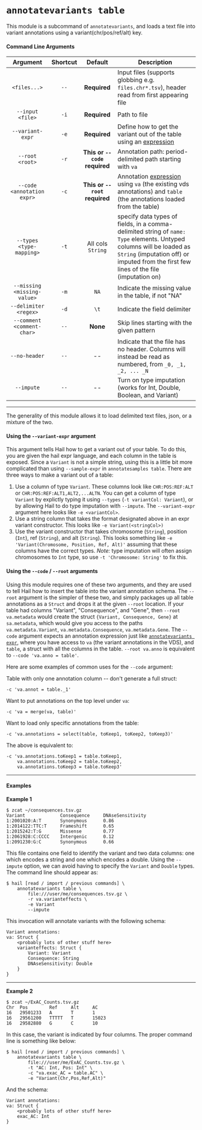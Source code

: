 # `annotatevariants table`

This module is a subcommand of `annotatevariants`, and loads a text file into variant annotations using a variant(chr/pos/ref/alt) key.

#### Command Line Arguments

Argument | Shortcut | Default | Description
:-:  | :-: |:-: | ---
`<files...>` | `--` | **Required** | Input files (supports globbing e.g. `files.chr*.tsv`), header read from first appearing file
`--input <file>` | `-i` | **Required** | Path to file
`--variant-expr` | `-e` | **Required** | Define how to get the variant out of the table using an [expression](../HailExpressionLanguage.md)
`--root <root>` | `-r` | **This or `--code` required** | Annotation path: period-delimited path starting with `va`
`--code <annotation expr>` | `-c` | **This or `--root` required** | Annotation [expression](../HailExpressionLanguage.md) using `va` (the existing vds annotations) and `table` (the annotations loaded from the table)
`--types <type-mapping>` | `-t` | All cols `String` | specify data types of fields, in a comma-delimited string of `name: Type` elements.  Untyped columns will be loaded as `String` (imputation off) or imputed from the first few lines of the file (imputation on)
`--missing <missing-value>` | `-m` | `NA` | Indicate the missing value in the table, if not "NA"
`--delimiter <regex>` | `-d` | `\t` | Indicate the field delimiter
`--comment <comment-char>` | `--` | **None** | Skip lines starting with the given pattern
`--no-header` | `--` | -- | Indicate that the file has no header.  Columns will instead be read as numbered, from `_0, _1, _2, ... _N`
`--impute` | `--` | -- | Turn on type imputation (works for Int, Double, Boolean, and Variant)

____

The generality of this module allows it to load delimited text files, json, or a mixture of the two.  

#### Using the `--variant-expr` argument

This argument tells Hail how to get a variant out of your table.  To do this, you are given the hail expr language, and each column in the table is exposed.  Since a `Variant` is not a simple string, using this is a little bit more complicated than using `--sample-expr` in `annotatesamples table`.  There are three ways to make a variant out of a table:
  
  1. Use a column of type `Variant`.  These columns look like `CHR:POS:REF:ALT` or `CHR:POS:REF:ALT1,ALT2,...ALTN`.  You can get a column of type `Variant` by explictly typing it using `--types` (`-t variantCol: Variant`), or by allowing Hail to do type imputation with `--impute`.  The `--variant-expr` argument here looks like `-e <variantCol>`.  
  2. Use a string column that takes the format designated above in an expr variant constructor.  This looks like `-e Variant(<stringCol>)` 
  3. Use the variant constructor that takes chromosome (`String`), position (`Int`), ref (`String`), and alt (`String`).  This looks something like `-e 'Variant(Chromosome, Position, Ref, Alt)'` assuming that these columns have the correct types.  _Note:_ type imputation will often assign chromosomes to `Int` type, so use `-t 'Chromosome: String'` to fix this.  
    
#### Using the `--code` / `--root` arguments

Using this module requires one of these two arguments, and they are used to tell Hail how to insert the table into the variant annotation schema.  The `--root` argument is the simpler of these two, and simply packages up all table annotations as a `Struct` and drops it at the given `--root` location.  If your table had columns "Variant", "Consequence", and "Gene", then `--root va.metadata` would create the struct `{Variant, Consequence, Gene}` at `sa.metadata`, which would give you access to the paths `va.metadata.Variant`, `va.metadata.Consequence`, `va.metadata.Gene`.  The `--code` argument expects an annotation expression just like [`annotatevariants expr`](AnnotateVariantsExpr.md), where you have access to `va` (the variant annotations in the VDS), and `table`, a struct with all the columns in the table.  `--root va.anno` is equivalent to `--code 'va.anno = table'`.

Here are some examples of common uses for the `--code` argument:

Table with only one annotation column -- don't generate a full struct:
```
-c 'va.annot = table._1'
```

Want to put annotations on the top level under `va`:
```
-c 'va = merge(va, table)'
```

Want to load only specific annotations from the table:
```
-c 'va.annotations = select(table, toKeep1, toKeep2, toKeep3)'
```

The above is equivalent to:
```
-c 'va.annotations.toKeep1 = table.toKeep1, 
    va.annotations.toKeep2 = table.toKeep2,
    va.annotations.toKeep3 = table.toKeep3'
```

____

#### Examples

**Example 1**
```
$ zcat ~/consequences.tsv.gz
Variant             Consequence     DNAseSensitivity
1:2001020:A:T       Synonymous      0.86
1:2014122:TTC:T     Frameshift      0.65
1:2015242:T:G       Missense        0.77
1:2061928:C:CCCC    Intergenic      0.12
1:2091230:G:C       Synonymous      0.66
```

This file contains one field to identify the variant and two data columns: one which encodes a string and one which encodes a double.  Using the `--impute` option, we can avoid having to specify the `Variant` and `Double` types.  The command line should appear as:

```
$ hail [read / import / previous commands] \
    annotatevariants table \
        file:///user/me/consequences.tsv.gz \
        -r va.varianteffects \
        -e Variant
        --impute
```

This invocation will annotate variants with the following schema:

```
Variant annotations:
va: Struct {
    <probably lots of other stuff here>
    varianteffects: Struct {
        Variant: Variant
        Consequence: String
        DNAseSensitivity: Double
    }
}
```

____

**Example 2**

```
$ zcat ~/ExAC_Counts.tsv.gz
Chr  Pos        Ref     Alt     AC
16   29501233   A       T       1
16   29561200   TTTTT   T       15023
16   29582880   G       C       10

```

In this case, the variant is indicated by four columns.  The proper command line is something like below:

```
$ hail [read / import / previous commands] \
    annotatevariants table \
        file:///user/me/ExAC_Counts.tsv.gz \
        -t "AC: Int, Pos: Int" \
        -c "va.exac_AC = table.AC" \
        -e "Variant(Chr,Pos,Ref,Alt)"
```

And the schema:

```
Variant annotations:
va: Struct {
    <probably lots of other stuff here>
    exac_AC: Int
}
```
